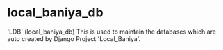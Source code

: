 # local_baniya_db
'LDB' (local_baniya_db) This is used to maintain the databases which are auto created by Django Project 'Local_Baniya'.
